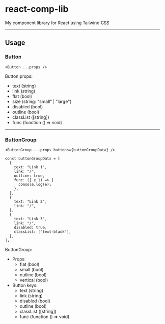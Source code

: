 # react-comp-lib

My component library for React using Tailwind CSS

<hr/>

## Usage

### Button

`<Button ...props />`

Button props:

- text (string)
- link (string)
- flat (bool)
- size (string: "small" | "large")
- disabled (bool)
- outline (bool)
- classList ([string])
- func (function () => void)

<hr/>

### ButtonGroup

```
<ButtonGroup ...props buttons={buttonGroupData} />

const buttonGroupData = [
  {
    text: "Link 1",
    link: "/",
    outline: true,
    func: ({ e }) => {
      console.log(e);
    },
  },
  {
    text: "Link 2",
    link: "/",
  },
  {
    text: "Link 3",
    link: "/",
    disabled: true,
    classList: ["text-black"],
  },
];
```

ButtonGroup:

- Props:
  - flat (bool)
  - small (bool)
  - outline (bool)
  - vertical (bool)
- Button keys:
  - text (string)
  - link (string)
  - disabled (bool)
  - outline (bool)
  - classList ([string])
  - func (function () => void)
